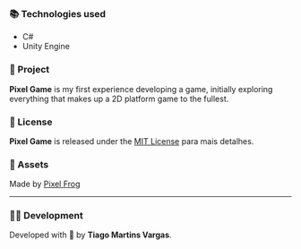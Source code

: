 ### 📚 Technologies used

- C#
- Unity Engine

### 🚀 Project

**Pixel Game** is my first experience developing a game, initially exploring everything that makes up a 2D platform game to the fullest.

### 📝 License

**Pixel Game** is released under the [MIT License](.github/LICENSE.md) para mais detalhes.

### 🎨 Assets
Made by [Pixel Frog](https://assetstore.unity.com/packages/2d/characters/pixel-adventure-1-155360)

---

### 👨‍💻 Development

Developed with 💜 by **Tiago Martins Vargas**.
